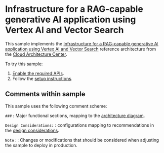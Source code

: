 # Infrastructure for a RAG-capable generative AI application using Vertex AI and Vector Search

This sample implements the [Infrastructure for a RAG-capable generative AI
application using Vertex AI and Vector
Search](https://cloud.google.com/architecture/gen-ai-rag-vertex-ai-vector-search)
reference architecture from the [Cloud Architecture
Center](https://cloud.google.com/architecture/).

To try this sample:

  1. [Enable the required APIs](https://console.cloud.google.com/flows/enableapi?apiid=run.googleapis.com,pubsub.googleapis.com,aiplatform.googleapis.com,iam.googleapis.com,storage.googleapis.com,cloudfunctions.googleapis.com,eventarc.googleapis.com,cloudbuild.googleapis.com).
  1. Follow the [setup instructions](/README.md#setup).


## Comments within sample

This sample uses the following comment scheme:

`###`
: Major functional sections, mapping to the [architecture
diagram](https://cloud.google.com/architecture/gen-ai-rag-vertex-ai-vector-search#architecture).

`Design Considerations:`
: configurations mapping to recommendations in the [design
considerations](https://cloud.google.com/architecture/gen-ai-rag-vertex-ai-vector-search#design_considerations).


`Note:`
: Changes or modifications that should be considered when adjusting the sample
to deploy in production.

